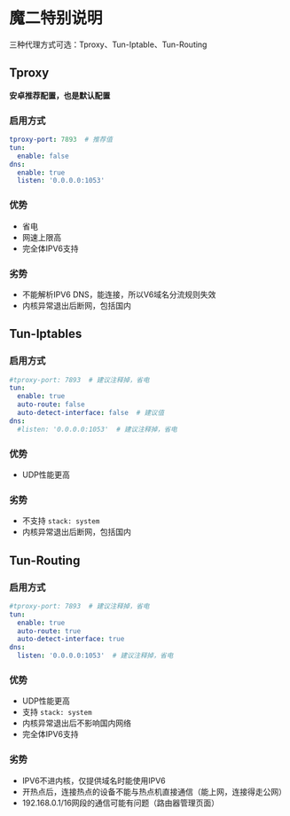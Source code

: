 # 魔二特别说明

三种代理方式可选：Tproxy、Tun-Iptable、Tun-Routing

## Tproxy

**安卓推荐配置，也是默认配置**

### 启用方式

```yaml
tproxy-port: 7893  # 推荐值
tun:
  enable: false
dns:
  enable: true
  listen: '0.0.0.0:1053'
```

### 优势

* 省电
* 网速上限高
* 完全体IPV6支持

### 劣势

* 不能解析IPV6 DNS，能连接，所以V6域名分流规则失效
* 内核异常退出后断网，包括国内

## Tun-Iptables

### 启用方式

```yaml
#tproxy-port: 7893  # 建议注释掉，省电
tun:
  enable: true
  auto-route: false
  auto-detect-interface: false  # 建议值
dns:
  #listen: '0.0.0.0:1053'  # 建议注释掉，省电
```

### 优势

* UDP性能更高

### 劣势

* 不支持 `stack: system`&#x20;
* 内核异常退出后断网，包括国内

## Tun-Routing

### 启用方式

```yaml
#tproxy-port: 7893  # 建议注释掉，省电
tun:
  enable: true
  auto-route: true
  auto-detect-interface: true
dns:
  listen: '0.0.0.0:1053'  # 建议注释掉，省电
```

### 优势

* UDP性能更高
* 支持 `stack: system`&#x20;
* 内核异常退出后不影响国内网络
* 完全体IPV6支持

### 劣势

* IPV6不进内核，仅提供域名时能使用IPV6
* 开热点后，连接热点的设备不能与热点机直接通信（能上网，连接得走公网）
* 192.168.0.1/16网段的通信可能有问题（路由器管理页面）
